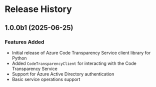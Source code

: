 # Release History

## 1.0.0b1 (2025-06-25)

### Features Added

- Initial release of Azure Code Transparency Service client library for Python
- Added `CodeTransparencyClient` for interacting with the Code Transparency Service
- Support for Azure Active Directory authentication
- Basic service operations support